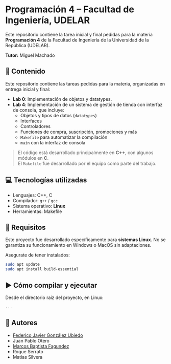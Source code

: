 # Programación 4 – Facultad de Ingeniería, UDELAR

Este repositorio contiene la tarea inicial y final pedidas para la materia **Programación 4** de la Facultad de Ingeniería de la Universidad de la República (UDELAR).

**Tutor:** Miguel Machado

## 📂 Contenido

Este repositorio contiene las tareas pedidas para la materia, organizadas en entrega inicial y final:

- **Lab 0**: Implementación de objetos y datatypes.
- **Lab 4**: Implementación de un sistema de gestión de tienda con interfaz de consola, que incluye:
  - Objetos y tipos de datos (`datatypes`)
  - Interfaces
  - Controladores
  - Funciones de compra, suscripción, promociones y más
  - `Makefile` para automatizar la compilación
  - `main` con la interfaz de consola

> El código está desarrollado principalmente en **C++**, con algunos módulos en **C**.  
> El `Makefile` fue desarrollado por el equipo como parte del trabajo.

## 💻 Tecnologías utilizadas

- Lenguajes: C++, C
- Compilador: `g++` / `gcc`
- Sistema operativo: **Linux**
- Herramientas: Makefile

## 🐧 Requisitos

Este proyecto fue desarrollado específicamente para **sistemas Linux**. No se garantiza su funcionamiento en Windows o MacOS sin adaptaciones.

Asegurate de tener instalados:

```bash
sudo apt update
sudo apt install build-essential
```

## ▶️ Cómo compilar y ejecutar

Desde el directorio raíz del proyecto, en Linux:

```bash
...
```

## 👤 Autores

- [Federico Javier González Ubiedo](https://github.com/Ubiedo)
- Juan Pablo Otero
- [Marcos Baptista Fagundez](https://github.com/Colorcito)
- Roque Serrato
- Matias Silvera 
